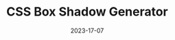 ---
title: CSS Box Shadow Generator
description: Case Converter Text Tool
date: 2023-17-07

category: css

---